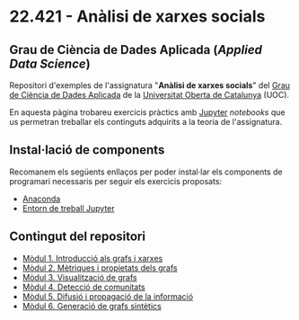 # 22.421 - Anàlisi de xarxes socials
## Grau de Ciència de Dades Aplicada (_Applied Data Science_)

Repositori d'exemples de l'assignatura "**Anàlisi de xarxes socials**" del [Grau de Ciència de Dades Aplicada](https://estudis.uoc.edu/ca/graus/data-science/presentacio) de la [Universitat Oberta de Catalunya](http://www.uoc.edu) (UOC).

En aquesta pàgina trobareu exercicis pràctics amb [Jupyter](http://jupyter.org/) _notebooks_ que us permetran treballar els continguts adquirits a la teoria de l'assignatura.

## Instal·lació de components
Recomanem els següents enllaços per poder instal·lar els components de programari necessaris per seguir els exercicis proposats:

- [Anaconda](https://www.anaconda.com/products/individual)
- [Entorn de treball Jupyter](http://jupyter.org/install.html)

## Contingut del repositori

- [Mòdul 1. Introducció als grafs i xarxes](./M1/)
- [Mòdul 2. Mètriques i propietats dels grafs](./M2/)
- [Mòdul 3. Visualització de grafs](./M3/)
- [Mòdul 4. Detecció de comunitats](./M4/)
- [Mòdul 5. Difusió i propagació de la informació](./M5/)
- [Mòdul 6. Generació de grafs sintètics](./M6/)

